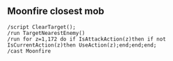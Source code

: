 ## Moonfire closest mob
```
/script ClearTarget();
/run TargetNearestEnemy()
/run for z=1,172 do if IsAttackAction(z)then if not IsCurrentAction(z)then UseAction(z);end;end;end;
/cast Moonfire
```